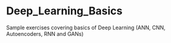 # Deep_Learning_Basics

Sample exercises covering basics of Deep Learning (ANN, CNN, Autoencoders, RNN and GANs)
